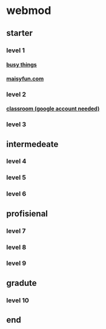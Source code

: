 # webmod

## starter

### level 1
#### [busy things](https://www.busythings.co.uk/play/?accessid=78064&token=6d3a916dbaf1427c5919b3669e5bfc9d2abe8078e5a0dd96c6c835d5eb956cce)
#### [maisyfun.com](http://www.maisyfun.com/forchildren/)
### level 2 
#### [classroom (google account needed)](https://classroom.google.com/c/NDUwOTM3NTI5MDAy?cjc=7arlilw)
### level 3

## intermedeate

### level 4

### level 5

### level 6

## profisienal 

### level 7

### level 8

### level 9

## gradute

### level 10

## end
